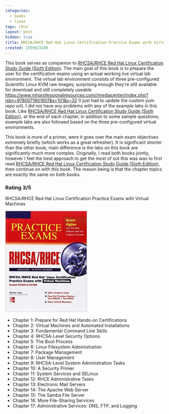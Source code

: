 ```yaml
---
categories:
  - books
  - linux
tags: rhce
layout: post
hidden: true
title: RHCSA/RHCE Red Hat Linux Certification Practice Exams with Virtual Machines
created: 1559023108
---
```


This book serves as companion to <a href="https://www.rubysecurity.org/RHCSA-RHCE_Red_Hat_Linux_Certification_Study_Guide_Sixth_Edition" target="_blank">RHCSA/RHCE Red Hat Linux Certification Study Guide (Sixth Edition)</a>. The main goal of this book is to prepare the user for the certification exams using an actual working live virtual lab environment. The virtual lab environment consists of three pre-configured Scientific Linux KVM raw images; surprising enough they’re still available for download and still completely useable <a href="https://www.mhprofessionalresources.com//mediacenter/index.php?isbn=9780071801607&x=101&y=32" target="_blank">https://www.mhprofessionalresources.com//mediacenter/index.php?isbn=9780071801607&x=101&y=32</a> (I just had to update the custom yum repo url). I did not have any problems with any of the example labs in this book. Like <a href="https://www.rubysecurity.org/RHCSA-RHCE_Red_Hat_Linux_Certification_Study_Guide_Sixth_Edition" target="_blank">RHCSA/RHCE Red Hat Linux Certification Study Guide (Sixth Edition)</a>, at the end of each chapter, in addition to some sample questions; example labs are also followed based on the three pre-configured virtual environments.

This book is more of a primer, were it goes over the main exam objectives extremely briefly (which works as a great refresher). It is significant shorter than the other book; main difference is the labs on this book are significantly much more complex. Originally, I read both books jointly, however I feel the best approach to get the most of out this was was to first read <a href="https://www.rubysecurity.org/RHCSA-RHCE_Red_Hat_Linux_Certification_Study_Guide_Sixth_Edition" target="_blank">RHCSA/RHCE Red Hat Linux Certification Study Guide (Sixth Edition)</a>, then continue on with this book. The reason being is that the chapter topics are exactly the same on both books. 

### Rating 3/5

RHCSA/RHCE Red Hat Linux Certification Practice Exams with Virtual Machines

<a href="https://www.amazon.com/RHCSA-Certification-Practice-Virtual-Machines/dp/007180160X/" target="_blank"><img src="/assets/books/rche-exams-with-virtual-machines.jpg"></a>

* Chapter 1: Prepare for Red Hat Hands-on Certifications
* Chapter 2: Virtual Machines and Automated Installations
* Chapter 3: Fundamental Command Line Skills
* Chapter 4: RHCSA-Level Security Options
* Chapter 5: The Boot Process
* Chapter 6: Linux Filesystem Administration
* Chapter 7: Package Management
* Chapter 8: User Management
* Chapter 9: RHCSA-Level System Administration Tasks
* Chapter 10: A Security Primer
* Chapter 11: System Services and SELinux
* Chapter 12: RHCE Administrative Tasks
* Chapter 13: Electronic Mail Servers
* Chapter 14: The Apache Web Server
* Chapter 15: The Samba File Server
* Chapter 16: More File-Sharing Services
* Chapter 17: Administrative Services: DNS, FTP, and Logging
